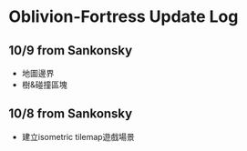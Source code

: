 # Oblivion-Fortress Update Log

## 10/9 from Sankonsky
- 地圖邊界
- 樹&碰撞區塊

## 10/8 from Sankonsky
- 建立isometric tilemap遊戲場景